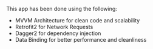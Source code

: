 This app has been done using the following:

- MVVM Architecture for clean code and scalability
- Retrofit2 for Network Requests
- Dagger2 for dependency injection
- Data Binding for better performance and cleanliness
